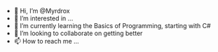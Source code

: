 - 👋 Hi, I’m @Myrdrox
- 👀 I’m interested in ...
- 🌱 I’m currently learning the Basics of Programming, starting with C#
- 💞️ I’m looking to collaborate on getting better
- 📫 How to reach me ...

<!---
Myrdrox/Myrdrox is a ✨ special ✨ repository because its `README.md` (this file) appears on your GitHub profile.
You can click the Preview link to take a look at your changes.
--->
